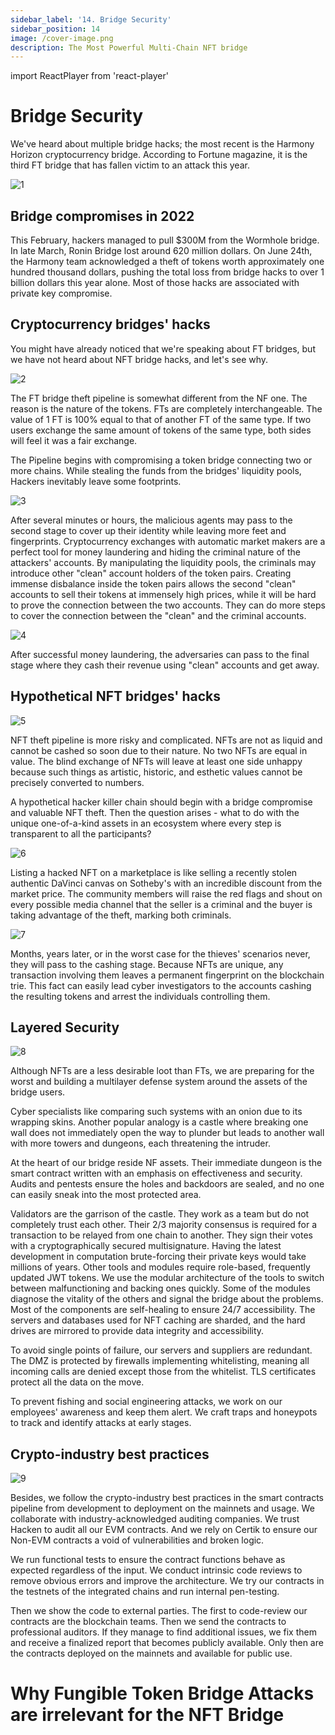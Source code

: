 ```yaml
---
sidebar_label: '14. Bridge Security'
sidebar_position: 14
image: /cover-image.png
description: The Most Powerful Multi-Chain NFT bridge
---
```


import ReactPlayer from 'react-player'

# Bridge Security

<ReactPlayer controls url='https://www.youtube.com/watch?v=SQe8zx-0bo0&t=0s' />

We've heard about multiple bridge hacks; the most recent is the Harmony Horizon cryptocurrency bridge. According to Fortune magazine, it is the third FT bridge that has fallen victim to an attack this year. 

![1](/security/1.png)

## Bridge compromises in 2022

This February, hackers managed to pull $300M from the Wormhole bridge. In late March, Ronin Bridge lost around 620 million dollars. On June 24th, the Harmony team acknowledged a theft of tokens worth approximately one hundred thousand dollars, pushing the total loss from bridge hacks to over 1 billion dollars this year alone. Most of those hacks are associated with private key compromise.

## Cryptocurrency bridges' hacks

You might have already noticed that we're speaking about FT bridges, but we have not heard about NFT bridge hacks, and let's see why.

![2](/security/2.png)

The FT bridge theft pipeline is somewhat different from the NF one. The reason is the nature of the tokens. FTs are completely interchangeable. The value of 1 FT is 100% equal to that of another FT of the same type. If two users exchange the same amount of tokens of the same type, both sides will feel it was a fair exchange.

The Pipeline begins with compromising a token bridge connecting two or more chains. While stealing the funds from the bridges' liquidity pools, Hackers inevitably leave some footprints.

![3](/security/3.png)

After several minutes or hours, the malicious agents may pass to the second stage to cover up their identity while leaving more feet and fingerprints. Cryptocurrency exchanges with automatic market makers are a perfect tool for money laundering and hiding the criminal nature of the attackers' accounts. By manipulating the liquidity pools, the criminals may introduce other "clean" account holders of the token pairs. Creating immense disbalance inside the token pairs allows the second "clean" accounts to sell their tokens at immensely high prices, while it will be hard to prove the connection between the two accounts. They can do more steps to cover the connection between the "clean" and the criminal accounts.

![4](/security/4.png)

After successful money laundering, the adversaries can pass to the final stage where they cash their revenue using "clean" accounts and get away. 

## Hypothetical NFT bridges' hacks

![5](/security/5.png)

NFT theft pipeline is more risky and complicated. NFTs are not as liquid and cannot be cashed so soon due to their nature. No two NFTs are equal in value. The blind exchange of NFTs will leave at least one side unhappy because such things as artistic, historic, and esthetic values cannot be precisely converted to numbers. 

A hypothetical hacker killer chain should begin with a bridge compromise and valuable NFT theft. Then the question arises - what to do with the unique one-of-a-kind assets in an ecosystem where every step is transparent to all the participants?

![6](/security/6.png)

Listing a hacked NFT on a marketplace is like selling a recently stolen authentic DaVinci canvas on Sotheby's with an incredible discount from the market price. The community members will raise the red flags and shout on every possible media channel that the seller is a criminal and the buyer is taking advantage of the theft, marking both criminals.

![7](/security/7.png)

Months, years later, or in the worst case for the thieves' scenarios never, they will pass to the cashing stage. Because NFTs are unique, any transaction involving them leaves a permanent fingerprint on the blockchain trie. This fact can easily lead cyber investigators to the accounts cashing the resulting tokens and arrest the individuals controlling them.

## Layered Security

![8](/security/8.png)

Although NFTs are a less desirable loot than FTs, we are preparing for the worst and building a multilayer defense system around the assets of the bridge users. 

Cyber specialists like comparing such systems with an onion due to its wrapping skins. Another popular analogy is a castle where breaking one wall does not immediately open the way to plunder but leads to another wall with more towers and dungeons, each threatening the intruder.

At the heart of our bridge reside NF assets. Their immediate dungeon is the smart contract written with an emphasis on effectiveness and security. Audits and pentests ensure the holes and backdoors are sealed, and no one can easily sneak into the most protected area.

Validators are the garrison of the castle. They work as a team but do not completely trust each other. Their 2/3 majority consensus is required for a transaction to be relayed from one chain to another. They sign their votes with a cryptographically secured multisignature. Having the latest development in computation brute-forcing their private keys would take millions of years. Other tools and modules require role-based, frequently updated JWT tokens. 
We use the modular architecture of the tools to switch between malfunctioning and backing ones quickly. Some of the modules diagnose the vitality of the others and signal the bridge about the problems. Most of the components are self-healing to ensure 24/7 accessibility. The servers and databases used for NFT caching are sharded, and the hard drives are mirrored to provide data integrity and accessibility.

To avoid single points of failure, our servers and suppliers are redundant. The DMZ is protected by firewalls implementing whitelisting, meaning all incoming calls are denied except those from the whitelist. TLS certificates protect all the data on the move.

To prevent fishing and social engineering attacks, we work on our employees' awareness and keep them alert. We craft traps and honeypots to track and identify attacks at early stages.

## Crypto-industry best practices

![9](/security/9.png)

Besides, we follow the crypto-industry best practices in the smart contracts pipeline from development to deployment on the mainnets and usage. We collaborate with industry-acknowledged auditing companies. We trust Hacken to audit all our EVM contracts. And we rely on Certik to ensure our Non-EVM contracts a void of vulnerabilities and broken logic. 

We run functional tests to ensure the contract functions behave as expected regardless of the input. We conduct intrinsic code reviews to remove obvious errors and improve the architecture. We try our contracts in the testnets of the integrated chains and run internal pen-testing.

Then we show the code to external parties. The first to code-review our contracts are the blockchain teams. Then we send the contracts to professional auditors. If they manage to find additional issues, we fix them and receive a finalized report that becomes publicly available. Only then are the contracts deployed on the mainnets and available for public use.

# Why Fungible Token Bridge Attacks are irrelevant for the NFT Bridge

<ReactPlayer controls url='https://youtu.be/aEVbVgnrT5c&t=0s' />